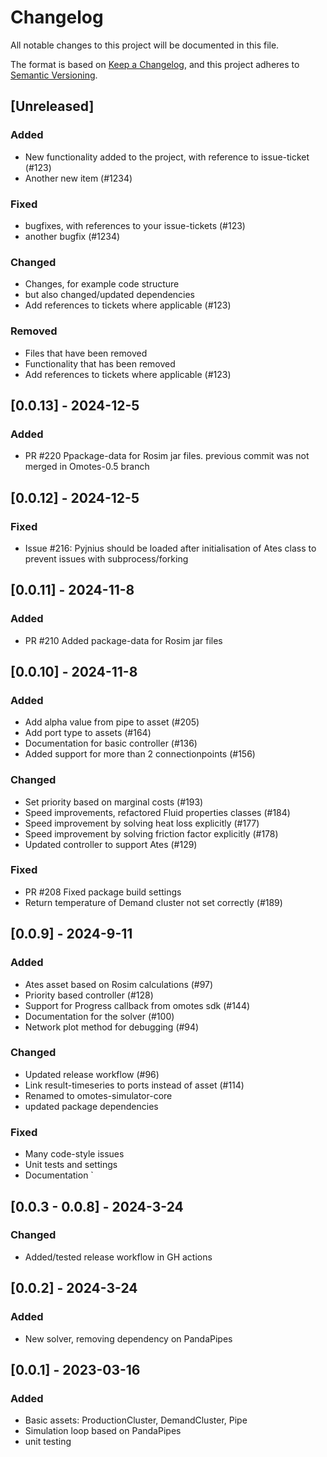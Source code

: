 # Changelog
All notable changes to this project will be documented in this file.

The format is based on [Keep a Changelog](https://keepachangelog.com/en/1.0.0/),
and this project adheres to [Semantic Versioning](https://semver.org/spec/v2.0.0.html).

## [Unreleased]
### Added
- New functionality added to the project, with reference to issue-ticket (#123)
- Another new item (#1234)

### Fixed
- bugfixes, with references to your issue-tickets (#123)
- another bugfix (#1234)

### Changed
- Changes,  for example code structure
- but also changed/updated dependencies
- Add references to tickets where applicable (#123)

### Removed
- Files that have been removed
- Functionality that has been removed
- Add references to tickets where applicable (#123)


## [0.0.13] - 2024-12-5
### Added
- PR #220 Ppackage-data for Rosim jar files. previous commit was not merged in Omotes-0.5 branch


## [0.0.12] - 2024-12-5
### Fixed
- Issue #216:  Pyjnius should be loaded after initialisation of Ates class to prevent issues with subprocess/forking


## [0.0.11] - 2024-11-8
### Added
- PR #210 Added package-data for Rosim jar files


## [0.0.10] - 2024-11-8
### Added
- Add alpha value from pipe to asset (#205)
- Add port type to assets (#164)
- Documentation for basic controller (#136)
- Added support for more than 2 connectionpoints (#156)

### Changed
- Set priority based on marginal costs (#193)
- Speed improvements, refactored Fluid properties classes (#184)
- Speed improvement by solving heat loss explicitly (#177)
- Speed improvement by solving friction factor explicitly (#178)
- Updated controller to support Ates (#129)

### Fixed
- PR #208 Fixed package build settings 
- Return temperature of Demand cluster not set correctly (#189)


## [0.0.9] - 2024-9-11
### Added
- Ates asset based on Rosim calculations (#97)
- Priority based controller (#128)
- Support for Progress callback from omotes sdk (#144)
- Documentation for the solver (#100)
- Network plot method for debugging (#94)

### Changed
- Updated release workflow (#96)
- Link result-timeseries to ports instead of asset (#114)
- Renamed to omotes-simulator-core
- updated package dependencies

### Fixed
- Many code-style issues
- Unit tests and settings
- Documentation
`

## [0.0.3 - 0.0.8] - 2024-3-24
### Changed
-  Added/tested release workflow in GH actions


## [0.0.2] - 2024-3-24
### Added
- New solver, removing dependency on PandaPipes


## [0.0.1] - 2023-03-16
### Added
- Basic assets: ProductionCluster, DemandCluster, Pipe
- Simulation loop based on PandaPipes
- unit testing
